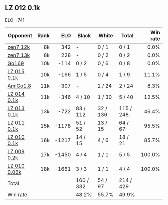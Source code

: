 ## LZ 012 0.1k ##

ELO: -741

Opponent | Rank | ELO | Black | White | Total | Win rate
---------|-----:|----:|-------|-------|-------|-------:
[zen7 12k](zen7%2012k.md) | 8k | 342 | - | 0 / 1 | 0 / 1 | 0.0%
[zen7 13k](zen7%2013k.md) | 8k | 228 | - | 0 / 2 | 0 / 2 | 0.0%
[Go169](Go169.md) | 10k | -114 | 0 / 2 | 0 / 6 | 0 / 8 | 0.0%
[LZ 015 0.1k](LZ%20015%200.1k.md) | 10k | -166 | 1 / 5 | 0 / 4 | 1 / 9 | 11.1%
[AmiGo1.8](AmiGo1.8.md) | 11k | -307 | - | 2 / 24 | 2 / 24 | 8.3%
[LZ 014 0.1k](LZ%20014%200.1k.md) | 11k | -346 | 4 / 10 | 1 / 30 | 5 / 40 | 12.5%
[LZ 013 0.1k](LZ%20013%200.1k.md) | 13k | -722 | 83 / 112 | 32 / 136 | 115 / 248 | 46.4%
[LZ 011 0.1k](LZ%20011%200.1k.md) | 15k | -1178 | 51 / 52 | 13 / 15 | 64 / 67 | 95.5%
[LZ 010 0.1k](LZ%20010%200.1k.md) | 16k | -1217 | 14 / 15 | 4 / 6 | 18 / 21 | 85.7%
[LZ 009 0.2k](LZ%20009%200.2k.md) | 17k | -1450 | 4 / 4 | 1 / 1 | 5 / 5 | 100.0%
[LZ 010 0.06k](LZ%20010%200.06k.md) | 18k | -1661 | 3 / 3 | 1 / 1 | 4 / 4 | 100.0%
Total | | | 160 / 332 | 54 / 97 | 214 / 429 | 
Win rate| | | 48.2% | 55.7% | 49.9% | 
